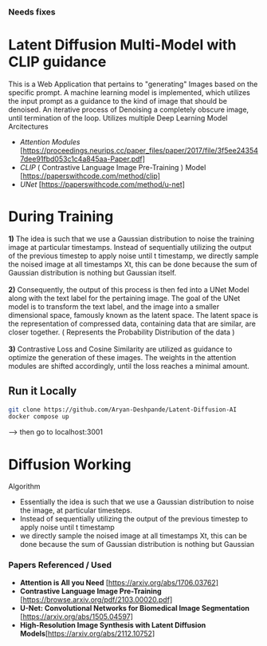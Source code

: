 ### Needs fixes

# Latent Diffusion Multi-Model with CLIP guidance
This is a Web Application that pertains to "generating" Images based on the specific prompt.
A machine learning model is implemented, which utilizes the input prompt as a guidance to the kind of image that should be denoised.
An iterative process of Denoising a completely obscure image, until termination of the loop.
Utilizes multiple Deep Learning Model Arcitectures
- *Attention Modules* [https://proceedings.neurips.cc/paper_files/paper/2017/file/3f5ee243547dee91fbd053c1c4a845aa-Paper.pdf]
- *CLIP* ( Contrastive Language Image Pre-Training ) Model [https://paperswithcode.com/method/clip]
-  *UNet* [https://paperswithcode.com/method/u-net]

# During Training
**1)** The idea is such that we use a Gaussian distribution to noise the training image at particular timestamps.
Instead of sequentially utilizing the output of the previous timestep to apply noise until t timestamp, we directly sample the noised image at all timestamps Xt, this can be done because the sum of Gaussian distribution is nothing but Gaussian itself.
<br>
<br>
**2)** Consequently, the output of this process is then fed into a UNet Model along with the text label for the pertaining image.
The goal of the UNet model is to transform the text label, and the image into a smaller dimensional space, famously known as the latent space.
The latent space is the representation of compressed data, containing data that are similar, are closer together. ( Represents the Probability Distribution of the data )
<br>
<br>
**3)** Contrastive Loss and Cosine Similarity are utilized as guidance to optimize the generation of these images. The weights in the attention modules are shifted accordingly, until the loss reaches a minimal amount.

## Run it Locally
```sh
git clone https://github.com/Aryan-Deshpande/Latent-Diffusion-AI
docker compose up
```
<sp> --> then go to localhost:3001<sp>

# Diffusion Working

Algorithm

- Essentially the idea is such that we use a Gaussian distribution to noise the image, at particular timesteps.
- Instead of sequentially utilizing the output of the previous timestep to apply noise until t timestamp
- we directly sample the noised image at all timestamps Xt, this can be done because the sum of Gaussian distribution is nothing but Gaussian

### Papers Referenced / Used
- **Attention is All you Need** [https://arxiv.org/abs/1706.03762]
- **Contrastive Language Image Pre-Training** [https://browse.arxiv.org/pdf/2103.00020.pdf]
- **U-Net: Convolutional Networks for Biomedical Image Segmentation** [https://arxiv.org/abs/1505.04597]
- **High-Resolution Image Synthesis with Latent Diffusion Models**[https://arxiv.org/abs/2112.10752]

